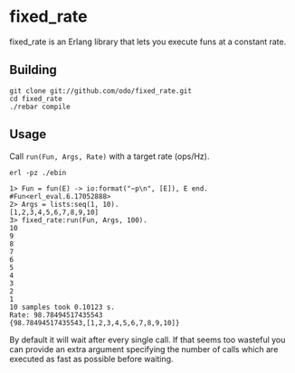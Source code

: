 fixed_rate
=====


fixed_rate is an Erlang library that lets you execute funs at a constant rate.

Building
-----

```
git clone git://github.com/odo/fixed_rate.git
cd fixed_rate
./rebar compile
```

Usage
-----
Call `run(Fun, Args, Rate)` with a target rate (ops/Hz).

`erl -pz ./ebin`

```
1> Fun = fun(E) -> io:format("~p\n", [E]), E end.
#Fun<erl_eval.6.17052888>
2> Args = lists:seq(1, 10).
[1,2,3,4,5,6,7,8,9,10]
3> fixed_rate:run(Fun, Args, 100).
10
9
8
7
6
5
4
3
2
1
10 samples took 0.10123 s.
Rate: 98.78494517435543
{98.78494517435543,[1,2,3,4,5,6,7,8,9,10]}
```

By default it will wait after every single call. If that seems too wasteful you can provide an extra argument specifying the number of calls which are executed as fast as possible before waiting.